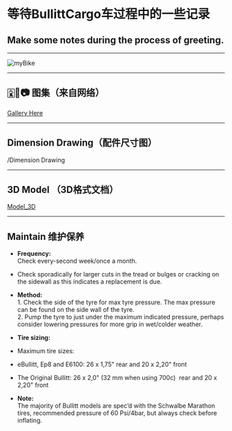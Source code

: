 # 等待BullittCargo车过程中的一些记录
## Make some notes during the process of greeting. 

---
![myBike](https://github.com/JoeFirmament/Bullitt_Cargo_Bike_DaQ/blob/master/gallery/refImage/QBullitt.jpeg)

----
## 🀎🐼📷 图集（来自网络）
[Gallery Here](https://joefirmament.github.io/Bullitt_Cargo_Bike_DaQ/)

----

## Dimension Drawing（配件尺寸图）

/Dimension Drawing 

---
## 3D Model （3D格式文档）

[Model_3D](https://github.com/JoeFirmament/Bullitt_Cargo_Bike_DaQ/tree/master/Model_3D)

---
## Maintain 维护保养

- **Frequency:**  
  Check every-second week/once a month.  
- Check sporadically for larger cuts in the tread or bulges or cracking on the sidewall as this indicates a replacement is due.  
- **Method:**  
  ‍1. Check the side of the tyre for max tyre pressure. The max pressure can be found on the side wall of the tyre.  
	2. Pump the tyre to just under the maximum indicated pressure, perhaps consider lowering pressures for more grip in wet/colder weather.

- **Tire sizing:**  
- Maximum tire sizes:  
- eBullitt, Ep8 and E6100: 26 x 1,75" rear and 20 x 2,20" front  
- The Original Bullitt: 26 x 2,0" (32 mm when using 700c)  rear and 20 x 2,20" front  
- **Note:**  
  The majority of Bullitt models are spec’d with the Schwalbe Marathon tires, recommended pressure of 60 Psi/4bar, but always check before inflating.
